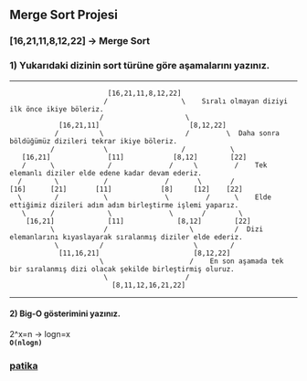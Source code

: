 ## Merge Sort Projesi

### [16,21,11,8,12,22] -> Merge Sort
### 1) Yukarıdaki dizinin sort türüne göre aşamalarını yazınız.                           
***   
                            [16,21,11,8,12,22]
                           /                  \    Sıralı olmayan diziyi ilk önce ikiye böleriz.
                          /                    \
                [16,21,11]                      [8,12,22]
               /          \                    /         \  Daha sonra böldüğümüz dizileri tekrar ikiye böleriz.
              /            \                  /           \
       [16,21]              [11]            [8,12]        [22]
       /      \             /              /     \         /    Tek elemanlı diziler elde edene kadar devam ederiz.
      /        \           /              /       \       /        
    [16]      [21]       [11]            [8]     [12]    [22]      
      \        /           \              \         /      \    Elde ettiğimiz dizileri adım adım birleştirme işlemi yaparız.
       \      /             \              \       /        \
        [16,21]             [11]             [8,12]        [22]
              \            /                    \          /  Dizi elemanlarını kıyaslayarak sıralanmış diziler elde ederiz.
               \          /                      \        /
                [11,16,21]                       [8,12,22]
                          \                     /    En son aşamada tek bir sıralanmış dizi olacak şekilde birleştirmiş oluruz. 
                           \                   / 
                             [8,11,12,16,21,22]
***                             
#### 2) Big-O gösterimini yazınız.
2^x=n -> logn=x  <br>
<b>```O(nlogn)``` <br></b>

### [patika](https://academy.patika.dev/tr/profile)
